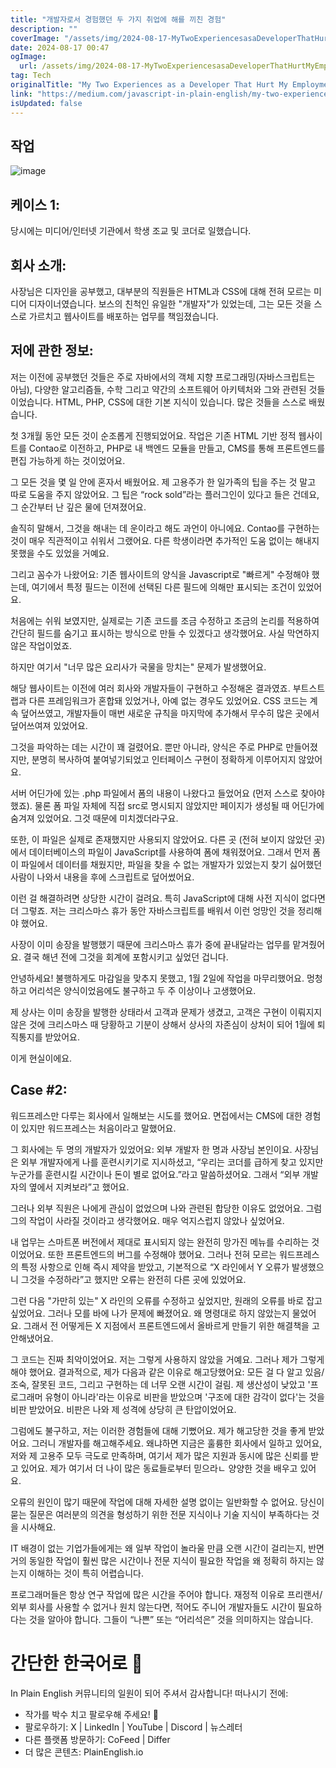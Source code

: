 ```yaml
---
title: "개발자로서 경험했던 두 가지 취업에 해를 끼친 경험"
description: ""
coverImage: "/assets/img/2024-08-17-MyTwoExperiencesasaDeveloperThatHurtMyEmployment_0.png"
date: 2024-08-17 00:47
ogImage: 
  url: /assets/img/2024-08-17-MyTwoExperiencesasaDeveloperThatHurtMyEmployment_0.png
tag: Tech
originalTitle: "My Two Experiences as a Developer That Hurt My Employment"
link: "https://medium.com/javascript-in-plain-english/my-two-experiences-as-a-developer-that-hurt-my-employment-652211cbc18f"
isUpdated: false
---
```



## 작업

![image](/assets/img/2024-08-17-MyTwoExperiencesasaDeveloperThatHurtMyEmployment_0.png)

## 케이스 1:

당시에는 미디어/인터넷 기관에서 학생 조교 및 코더로 일했습니다.

<div class="content-ad"></div>

## 회사 소개:

사장님은 디자인을 공부했고, 대부분의 직원들은 HTML과 CSS에 대해 전혀 모르는 미디어 디자이너였습니다. 보스의 친척인 유일한 "개발자"가 있었는데, 그는 모든 것을 스스로 가르치고 웹사이트를 배포하는 업무를 책임졌습니다.

## 저에 관한 정보:

저는 이전에 공부했던 것들은 주로 자바에서의 객체 지향 프로그래밍(자바스크립트는 아님), 다양한 알고리즘들, 수학 그리고 약간의 소프트웨어 아키텍처와 그와 관련된 것들이었습니다. HTML, PHP, CSS에 대한 기본 지식이 있습니다. 많은 것들을 스스로 배웠습니다.

<div class="content-ad"></div>

첫 3개월 동안 모든 것이 순조롭게 진행되었어요. 작업은 기존 HTML 기반 정적 웹사이트를 Contao로 이전하고, PHP로 내 백엔드 모듈을 만들고, CMS를 통해 프론트엔드를 편집 가능하게 하는 것이었어요.

그 모든 것을 몇 일 안에 혼자서 배웠어요. 제 고용주가 한 일가족의 팁을 주는 것 말고 따로 도움을 주지 않았어요. 그 팁은 “rock sold”라는 플러그인이 있다고 들은 건데요, 그 순간부터 난 깊은 물에 던져졌어요.

솔직히 말해서, 그것을 해내는 데 운이라고 해도 과언이 아니에요. Contao를 구현하는 것이 매우 직관적이고 쉬워서 그랬어요. 다른 학생이라면 추가적인 도움 없이는 해내지 못했을 수도 있었을 거예요.

그리고 꼼수가 나왔어요: 기존 웹사이트의 양식을 Javascript로 "빠르게" 수정해야 했는데, 여기에서 특정 필드는 이전에 선택된 다른 필드에 의해만 표시되는 조건이 있었어요.

<div class="content-ad"></div>

처음에는 쉬워 보였지만, 실제로는 기존 코드를 조금 수정하고 조금의 논리를 적용하여 간단히 필드를 숨기고 표시하는 방식으로 만들 수 있겠다고 생각했어요. 사실 막연하지 않은 작업이었죠.

하지만 여기서 "너무 많은 요리사가 국물을 망치는" 문제가 발생했어요.

해당 웹사이트는 이전에 여러 회사와 개발자들이 구현하고 수정해온 결과였죠. 부트스트랩과 다른 프레임워크가 혼합돼 있었거나, 아예 없는 경우도 있었어요. CSS 코드는 계속 덮어쓰였고, 개발자들이 매번 새로운 규칙을 마지막에 추가해서 무수히 많은 곳에서 덮어쓰여져 있었어요.

그것을 파악하는 데는 시간이 꽤 걸렸어요. 뿐만 아니라, 양식은 주로 PHP로 만들어졌지만, 분명히 복사하여 붙여넣기되었고 인터페이스 구현이 정확하게 이루어지지 않았어요.

<div class="content-ad"></div>

서버 어딘가에 있는 .php 파일에서 폼의 내용이 나왔다고 들었어요 (먼저 스스로 찾아야 했죠). 물론 폼 파일 자체에 직접 src로 명시되지 않았지만 페이지가 생성될 때 어딘가에 숨겨져 있었어요. 그것 때문에 미치겠더라구요.

또한, 이 파일은 실제로 존재했지만 사용되지 않았어요. 다른 곳 (전혀 보이지 않았던 곳)에서 데이터베이스의 파일이 JavaScript를 사용하여 폼에 채워졌어요. 그래서 먼저 폼이 파일에서 데이터를 채웠지만, 파일을 찾을 수 없는 개발자가 있었는지 찾기 싫어했던 사람이 나와서 내용을 후에 스크립트로 덮어썼어요.

이런 걸 해결하려면 상당한 시간이 걸려요. 특히 JavaScript에 대해 사전 지식이 없다면 더 그렇죠. 저는 크리스마스 휴가 동안 자바스크립트를 배워서 이런 엉망인 것을 정리해야 했어요.

사장이 이미 송장을 발행했기 때문에 크리스마스 휴가 중에 끝내달라는 업무를 맡겨줬어요. 결국 해년 전에 그것을 회계에 포함시키고 싶었던 겁니다.

<div class="content-ad"></div>

안녕하세요! 불행하게도 마감일을 맞추지 못했고, 1월 2일에 작업을 마무리했어요. 멍청하고 어리석은 양식이었음에도 불구하고 두 주 이상이나 고생했어요.

제 상사는 이미 송장을 발행한 상태라서 고객과 문제가 생겼고, 고객은 구현이 이뤄지지 않은 것에 크리스마스 때 당황하고 기분이 상해서 상사의 자존심이 상처이 되어 1월에 퇴직통지를 받았어요.

이게 현실이에요.

## Case #2:

<div class="content-ad"></div>

워드프레스만 다루는 회사에서 일해보는 시도를 했어요. 면접에서는 CMS에 대한 경험이 있지만 워드프레스는 처음이라고 말했어요.

그 회사에는 두 명의 개발자가 있었어요: 외부 개발자 한 명과 사장님 본인이요. 사장님은 외부 개발자에게 나를 훈련시키기로 지시하셨고, “우리는 코더를 급하게 찾고 있지만 누군가를 훈련시킬 시간이나 돈이 별로 없어요.”라고 말씀하셨어요. 그래서 “외부 개발자의 옆에서 지켜보라”고 했어요.

그러나 외부 직원은 나에게 관심이 없었으며 나와 관련된 합당한 이유도 없었어요. 그럼 그의 작업이 사라질 것이라고 생각했어요. 매우 억지스럽지 않았나 싶었어요.

내 업무는 스마트폰 버전에서 제대로 표시되지 않는 완전히 망가진 메뉴를 수리하는 것이었어요. 또한 프론트엔드의 버그를 수정해야 했어요. 그러나 전혀 모르는 워드프레스의 특정 사항으로 인해 즉시 제약을 받았고, 기본적으로 “X 라인에서 Y 오류가 발생했으니 그것을 수정하라”고 했지만 오류는 완전히 다른 곳에 있었어요.

<div class="content-ad"></div>

그런 다음 "가만히 있는" X 라인의 오류를 수정하고 싶었지만, 원래의 오류를 바로 잡고 싶었어요. 그러나 모를 바에 나가 문제에 빠졌어요. 왜 명령대로 하지 않았는지 물었어요. 그래서 전 어떻게든 X 지점에서 프론트엔드에서 올바르게 만들기 위한 해결책을 고안해냈어요.

그 코드는 진짜 최악이었어요. 저는 그렇게 사용하지 않았을 거예요. 그러나 제가 그렇게 해야 했어요. 결과적으로, 제가 다음과 같은 이유로 해고당했어요: 모든 걸 다 알고 있음/조숙, 잘못된 코드, 그리고 구현하는 데 너무 오랜 시간이 걸림. 제 생산성이 낮았고 '프로그래머 유형이 아니라'라는 이유로 비판을 받았으며 '구조에 대한 감각이 없다'는 것을 비판 받았어요. 비판은 나와 제 성격에 상당히 큰 탄압이었어요.

그럼에도 불구하고, 저는 이러한 경험들에 대해 기뻤어요. 제가 해고당한 것을 좋게 받았어요. 그러니 개발자를 해고해주세요. 왜냐하면 지금은 훌륭한 회사에서 일하고 있어요, 저와 제 고용주 모두 극도로 만족하며, 여기서 제가 많은 지원과 동시에 많은 신뢰를 받고 있어요. 제가 여기서 더 나이 많은 동료들로부터 믿으라ㄴ 양양한 것을 배우고 있어요.

오류의 원인이 많기 때문에 작업에 대해 자세한 설명 없이는 일반화할 수 없어요. 당신이 묻는 질문은 여러분의 의견을 형성하기 위한 전문 지식이나 기술 지식이 부족하다는 것을 시사해요.

<div class="content-ad"></div>

IT 배경이 없는 기업가들에게는 왜 일부 작업이 놀라울 만큼 오랜 시간이 걸리는지, 반면 거의 동일한 작업이 훨씬 많은 시간이나 전문 지식이 필요한 작업을 왜 정확히 하지는 않는지 이해하는 것이 특히 어렵습니다.

프로그래머들은 항상 연구 작업에 많은 시간을 주어야 합니다. 재정적 이유로 프리랜서/외부 회사를 사용할 수 없거나 원치 않는다면, 적어도 주니어 개발자들도 시간이 필요하다는 것을 알아야 합니다. 그들이 “나쁜” 또는 “어리석은” 것을 의미하지는 않습니다.

# 간단한 한국어로 🚀

In Plain English 커뮤니티의 일원이 되어 주셔서 감사합니다! 떠나시기 전에:

<div class="content-ad"></div>

- 작가를 박수 치고 팔로우해 주세요! 👏️️
- 팔로우하기: X | LinkedIn | YouTube | Discord | 뉴스레터
- 다른 플랫폼 방문하기: CoFeed | Differ
- 더 많은 콘텐츠: PlainEnglish.io